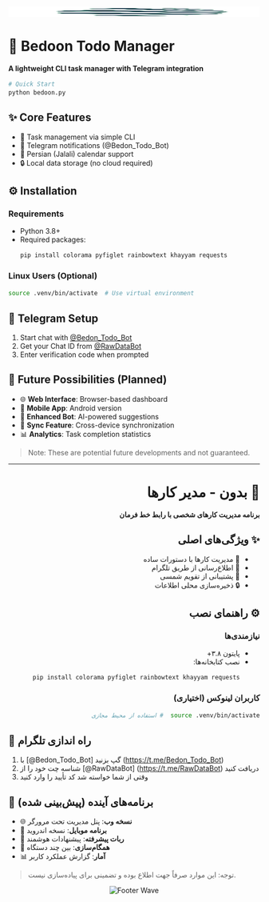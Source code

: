 <img src="https://github.com/Amirhosin282/bedoon/blob/master/logo's/applogo.png?raw=true" width="100%" alt="Header Image" width="50" height="20">

# 🚀 Bedoon Todo Manager

**A lightweight CLI task manager with Telegram integration**

```python
# Quick Start
python bedoon.py
```

## ✨ Core Features
- 📝 Task management via simple CLI
- 🔔 Telegram notifications (@Bedon_Todo_Bot)
- 📅 Persian (Jalali) calendar support
- 🔒 Local data storage (no cloud required)

## ⚙️ Installation

### Requirements
- Python 3.8+
- Required packages:
  ```bash
  pip install colorama pyfiglet rainbowtext khayyam requests
  ```

### Linux Users (Optional)
```bash
source .venv/bin/activate  # Use virtual environment
```

## 🤖 Telegram Setup
1. Start chat with [@Bedon_Todo_Bot](https://t.me/Bedon_Todo_Bot)
2. Get your Chat ID from [@RawDataBot](https://t.me/RawDataBot)
3. Enter verification code when prompted

## 🌟 Future Possibilities (Planned)
- 🌐 **Web Interface**: Browser-based dashboard
- 📱 **Mobile App**: Android version
- 🤖 **Enhanced Bot**: AI-powered suggestions
- 🔄 **Sync Feature**: Cross-device synchronization
- 📊 **Analytics**: Task completion statistics

> Note: These are potential future developments and not guaranteed.

---

<div dir="rtl">

# 🚀 بدون - مدیر کارها

**برنامه مدیریت کارهای شخصی با رابط خط فرمان**

## ✨ ویژگی‌های اصلی
- 📝 مدیریت کارها با دستورات ساده
- 🔔 اطلاع‌رسانی از طریق تلگرام
- 📅 پشتیبانی از تقویم شمسی
- 🔒 ذخیره‌سازی محلی اطلاعات

## ⚙️ راهنمای نصب

### نیازمندی‌ها
- پایتون ۳.۸+
- نصب کتابخانه‌ها:
  ```bash
  pip install colorama pyfiglet rainbowtext khayyam requests
  ```

### کاربران لینوکس (اختیاری)
```bash
source .venv/bin/activate  # استفاده از محیط مجازی
```

</div>

## 🤖 راه اندازی تلگرام
1. با [@Bedon_Todo_Bot] گپ بزنید (https://t.me/Bedon_Todo_Bot)
2. شناسه چت خود را از [@RawDataBot] (https://t.me/RawDataBot) دریافت کنید
3. وقتی از شما خواسته شد کد تأیید را وارد کنید



## 🔮 برنامه‌های آینده (پیش‌بینی شده)
- 🌐 **نسخه وب**: پنل مدیریت تحت مرورگر
- 📱 **برنامه موبایل**: نسخه اندروید
- 🤖 **ربات پیشرفته**: پیشنهادات هوشمند
- 🔄 **همگام‌سازی**: بین چند دستگاه
- 📊 **آمار**: گزارش عملکرد کاربر

> توجه: این موارد صرفاً جهت اطلاع بوده و تضمینی برای پیاده‌سازی نیست.

</div>


<div align="center">
  <img src="https://capsule-render.vercel.app/api?type=waving&color=gradient&height=150&section=footer" alt="Footer Wave">
</div>

